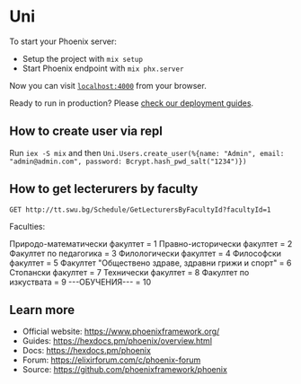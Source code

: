 # Uni

To start your Phoenix server:

  * Setup the project with `mix setup`
  * Start Phoenix endpoint with `mix phx.server`

Now you can visit [`localhost:4000`](http://localhost:4000) from your browser.

Ready to run in production? Please [check our deployment guides](https://hexdocs.pm/phoenix/deployment.html).

## How to create user via repl
Run `iex -S mix` and then `Uni.Users.create_user(%{name: "Admin", email: "admin@admin.com", password: Bcrypt.hash_pwd_salt("1234")})`

## How to get lecterurers by faculty
`GET http://tt.swu.bg/Schedule/GetLecturersByFacultyId?facultyId=1`

Faculties:

Природо-математически факултет = 1
Правно-исторически факултет = 2
Факултет по педагогика = 3
Филологически факултет = 4
Философски факултет = 5
Факултет &quot;Обществено здраве, здравни грижи и спорт&quot; = 6
Стопански факултет = 7
Технически факултет = 8
 Факултет по изкуствата = 9
---ОБУЧЕНИЯ--- = 10

## Learn more

  * Official website: https://www.phoenixframework.org/
  * Guides: https://hexdocs.pm/phoenix/overview.html
  * Docs: https://hexdocs.pm/phoenix
  * Forum: https://elixirforum.com/c/phoenix-forum
  * Source: https://github.com/phoenixframework/phoenix
